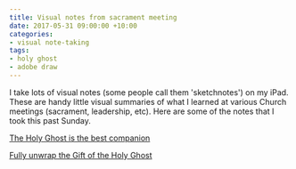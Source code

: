 ```yaml
---
title: Visual notes from sacrament meeting
date: 2017-05-31 09:00:00 +10:00
categories:
- visual note-taking
tags:
- holy ghost
- adobe draw
---
```


I take lots of visual notes (some people call them 'sketchnotes') on my iPad. These are handy little visual summaries of what I learned at various Church meetings (sacrament, leadership, etc). Here are some of the notes that I took this past Sunday.

[The Holy Ghost is the best companion](/uploads/IMG_1109.PNG)

[Fully unwrap the Gift of the Holy Ghost](/uploads/IMG_1108.PNG)